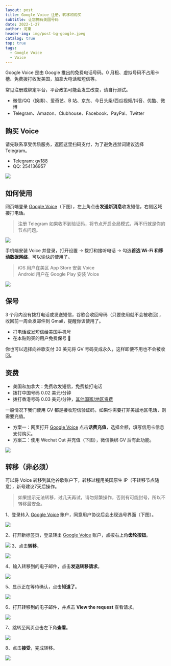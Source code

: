 ```yaml
---
layout: post
title: Google Voice 注册，转移和购买
subtitle: 让您拥有美国号码
date: 2022-1-27
author: 河東
header-img: img/post-bg-google.jpeg
catalog: true
top: true
tags:
  - Google Voice
  - Voice
---
```


Google Voice 是由 Google 推出的免费电话号码。0 月租、虚拟号码不占用卡槽、免费拨打收发美国，加拿大电话和短信等。

常见注册或绑定平台，平台政策可能会发生改变，请自行测试。
- 微信/QQ（换绑）、爱奇艺、B 站、京东、今日头条/西瓜视频/抖音、优酷、微博
- Telegram、Amazon、Clubhouse、Facebook、PayPal、Twitter


## 购买 Voice

请先联系享受优质服务，返回这里扫码支付，为了避免违禁词建议选择 Telegram。
- Telegram: [gv188](https://t.me/gv188) 
- QQ: 254136957

![](https://i.imgur.com/6TtN8ON.png)


## 如何使用

网页端登录 [Google Voice](https://voice.google.com/)（下图），左上角点击**发送新消息**收发短信，右侧区域接打电话。

>注册 Telegram 如果收不到验证码，将节点开启全局模式，再不行就是你的节点问题。

![](https://i.imgur.com/IrB7dd5.png)


手机端安装 Voice 并登录，打开设置 → 拨打和接听电话 → 勾选**首选 Wi-Fi 和移动数据网络**，可以愉快的使用了。

> iOS 用户在美区 App Store 安装 Voice\
> Android 用户在 Google Play 安装 Voice

![](https://i.imgur.com/TCY50ff.jpg)


## 保号

3 个月内没有拨打电话或发送短信，谷歌会收回号码（只要使用就不会被收回），收回前一周会发邮件到 Gmail，提醒你该使用了。

- 打电话或发短信给美国手机号
- 在本贴购买的用户免费保号 👏

你也可以选择向谷歌支付 30 美元将 GV 号码变成永久，这样即便不用也不会被收回。
  

## 资费

- 美国和加拿大：免费收发短信，免费接打电话
- 拨打中国号码 0.02 美元/分钟
- 拨打香港号码 0.03 美元/分钟，[其他国家/地区资费](https://voice.google.com/u/0/rates?pli=1)

一般情况下我们使用 GV 都是接收短信验证码，如果你需要打非美加地区电话，则需要充值。

- 方案一：网页打开 [Google Voice](https://voice.google.com/u/3/billing) 点击**话费充值**，选择金额，填写信用卡信息支付购买。
- 方案二：使用 Wechat Out 并充值（下图），微信换绑 GV 后有此功能。

![](https://i.imgur.com/facZ0Wb.jpg)

## 转移（非必须）

可以将 Voice 转移到其他谷歌账户下，转移过程用美国原生 IP（不转移节点随意），新号建议7天后操作。

>如果提示无法转移，过几天再试，请勿频繁操作，否则有可能封号，所以不转移最安全。


1、登录转入 [Google Voice](https://voice.google.com/u/0/messages) 账户，同意用户协议后会出现选号界面（下图）。

![](https://i.imgur.com/b7Iiwn2.png)

2、打开新标签页，登录转出 [Google Voice](https://voice.google.com/u/0/messages) 账户，点按右上角**齿轮按钮**。


![](https://i.imgur.com/FpZ4KxH.png)
3、点击**转移**。

![](https://i.imgur.com/OASFgdA.png)

4、输入转移到的电子邮件，点击**发送转移请求**。

![](https://i.imgur.com/dnPKT2H.png)

5、显示正在等待确认，点击**知道了**。

![](https://i.imgur.com/YbWLJgg.png)

6、打开转移到的电子邮件，并点击 **View the request** 查看请求。

![](https://i.imgur.com/4H0A9lC.png)

7、跳转至网页点击左下角**查看**。

![](https://i.imgur.com/Yl00SOG.png)

8、点击**接受**，完成转移。

![](https://i.imgur.com/naiWfji.png)

